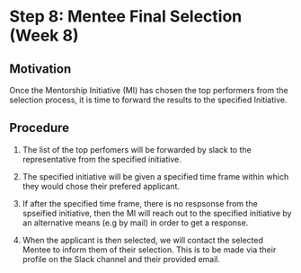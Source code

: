 # Step 8: Mentee Final Selection (Week 8)

## Motivation
Once the Mentorship Initiative (MI) has chosen the top performers from the selection process, it is time to forward the results to the specified Initiative.

## Procedure
1. The list of the top perfomers will be forwarded by slack to the representative from the specified initiative.

2. The specified initiative will be given a specified time frame within which they would chose their prefered applicant.

3. If after the specified time frame, there is no respsonse from the spseified initiative, then the MI will reach out to the specified initiative by an alternative means (e.g by mail) in order to get a response.

4. When the applicant is then selected, we will contact the selected Mentee to inform them of their selection. This is to be made via their profile on the Slack channel and their provided email.
